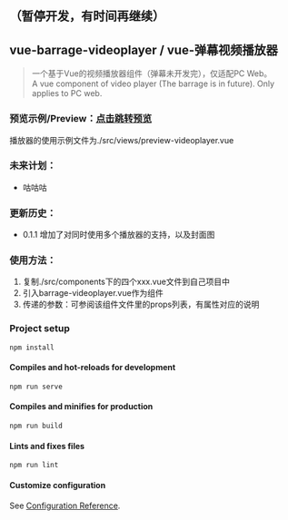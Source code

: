 ## （暂停开发，有时间再继续）

## vue-barrage-videoplayer / vue-弹幕视频播放器

> 一个基于Vue的视频播放器组件（弹幕未开发完），仅适配PC Web。\
A vue component of video player (The barrage is in future). Only applies to PC web.

### 预览示例/Preview：[点击跳转预览](https://recomi.site/files/works/barrage-video-player/)
播放器的使用示例文件为./src/views/preview-videoplayer.vue

### 未来计划：
- 咕咕咕

### 更新历史：
- 0.1.1 增加了对同时使用多个播放器的支持，以及封面图

### 使用方法：
1. 复制./src/components下的四个xxx.vue文件到自己项目中
2. 引入barrage-videoplayer.vue作为组件
3. 传递的参数：可参阅该组件文件里的props列表，有属性对应的说明

### Project setup
```
npm install
```

#### Compiles and hot-reloads for development
```
npm run serve
```

#### Compiles and minifies for production
```
npm run build
```

#### Lints and fixes files
```
npm run lint
```

#### Customize configuration
See [Configuration Reference](https://cli.vuejs.org/config/).
